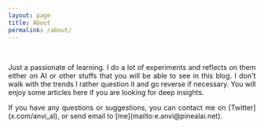 ```yaml
---
layout: page
title: About
permalink: /about/
---
```


<br/>

<p style="text-align: justify;">
Just a passionate of learning. I do a lot of experiments and reflects on them either on AI or other stuffs that you will be able to see in this blog. I don't walk with the trends I rather question it and go reverse if necessary. You will enjoy some articles here if you are looking for deep insights.
</p>

<p style="text-align: justify;">
If you have any questions or suggestions, you can contact me on [Twitter](x.com/anvi_al), or send email to [me](mailto:e.anvi@pinealai.net). 
</p>  

